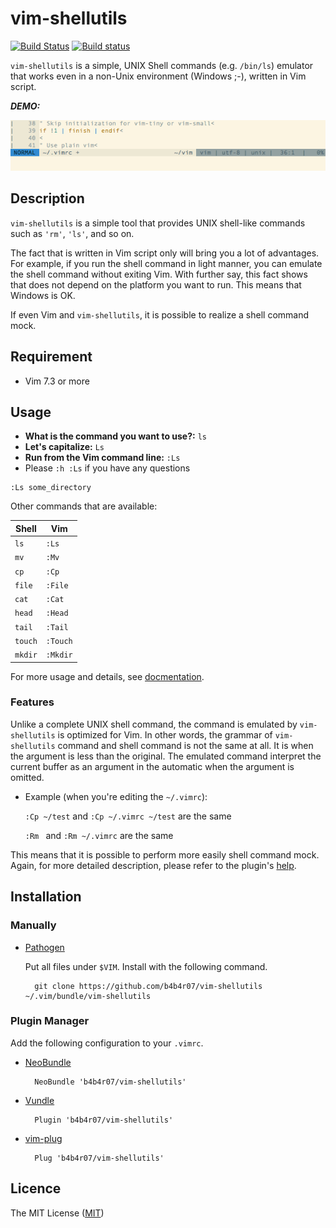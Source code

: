 vim-shellutils
===

[![Build Status](https://travis-ci.org/b4b4r07/vim-shellutils.svg?branch=master)](https://travis-ci.org/b4b4r07/vim-shellutils)
[![Build status](https://ci.appveyor.com/api/projects/status/nth12he8ajal7d4o?svg=true)](https://ci.appveyor.com/project/b4b4r07/vim-shellutils)


`vim-shellutils` is a simple, UNIX Shell commands (e.g. `/bin/ls`) emulator that works even in a non-Unix environment (Windows ;-), written in Vim script.

***DEMO:***

![vim-shellutils](./shellutils.gif "vim-shellutils")

## Description

`vim-shellutils` is a simple tool that provides UNIX shell-like commands such as `'rm'`, `'ls'`, and so on.

The fact that is written in Vim script only will bring you a lot of advantages. For example, if you run the shell command in light manner, you can emulate the shell command without exiting Vim. With further say, this fact shows that does not depend on the platform you want to run. This means that Windows is OK.

If even Vim and `vim-shellutils`, it is possible to realize a shell command mock.

## Requirement

- Vim 7.3 or more

## Usage

- **What is the command you want to use?:** `ls`
- **Let's capitalize:** `Ls`
- **Run from the Vim command line:** `:Ls`
- Please `:h :Ls` if you have any questions


```vim
:Ls some_directory
```

Other commands that are available:

| Shell | Vim |
|---|---|
| `ls` | `:Ls` |
| `mv` | `:Mv` |
| `cp` | `:Cp` |
| `file` | `:File` |
| `cat` | `:Cat` |
| `head` | `:Head` |
| `tail` | `:Tail` |
| `touch` | `:Touch` |
| `mkdir` | `:Mkdir` |

For more usage and details, see [docmentation](./doc/vim-shellutils.txt).

### Features

Unlike a complete UNIX shell command, the command is emulated by `vim-shellutils` is optimized for Vim. In other words, the grammar of `vim-shellutils` command and shell command is not the same at all. It is when the argument is less than the original. The emulated command interpret the current buffer as an argument in the automatic when the argument is omitted.

- Example (when you're editing the `~/.vimrc`):

	`:Cp ~/test` and `:Cp ~/.vimrc ~/test` are the same
	
	`:Rm ` and `:Rm ~/.vimrc` are the same

This means that it is possible to perform more easily shell command mock. Again, for more detailed description, please refer to the plugin's [help](./doc/vim-shellutils.txt).

## Installation

### Manually

- [Pathogen](https://github.com/tpope/vim-pathogen)

	Put all files under `$VIM`. Install with the following command.

		git clone https://github.com/b4b4r07/vim-shellutils ~/.vim/bundle/vim-shellutils

### Plugin Manager

Add the following configuration to your `.vimrc`.

- [NeoBundle](https://github.com/Shougo/neobundle.vim)

		NeoBundle 'b4b4r07/vim-shellutils'

- [Vundle]()

		Plugin 'b4b4r07/vim-shellutils'

- [vim-plug]()

		Plug 'b4b4r07/vim-shellutils'

## Licence

The MIT License ([MIT](http://opensource.org/licenses/MIT))
